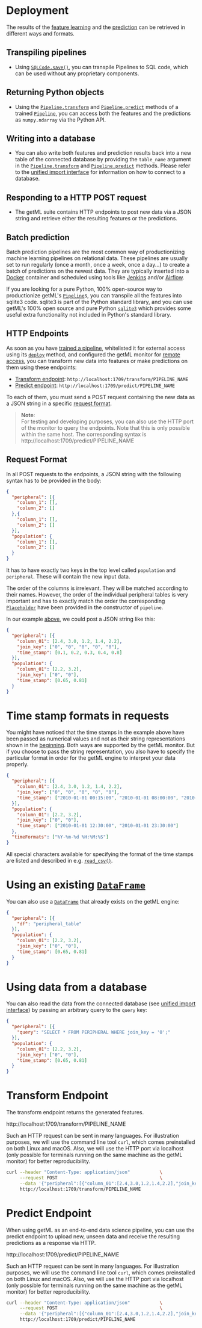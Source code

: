 # Deployment

The results of the [feature learning](#feature_engineering) and the [prediction](#predicting) can be retrieved in different ways and formats.

## Transpiling pipelines

- Using [`SQLCode.save()`](getml/pipeline/SQLCode/save), you can transpile Pipelines to SQL code, which can be used without any proprietary components.

## Returning Python objects

- Using the [`Pipeline.transform`](getml/pipeline/Pipeline/transform) and [`Pipeline.predict`](getml/pipeline/Pipeline/predict) methods of a trained [`Pipeline`](getml/pipeline/Pipeline), you can access both the features and the predictions as `numpy.ndarray` via the Python API.

## Writing into a database

- You can also write both features and prediction results back into a new table of the connected database by providing the `table_name` argument in the [`Pipeline.transform`](getml/pipeline/Pipeline/transform) and [`Pipeline.predict`](getml/pipeline/Pipeline/predict) methods. Please refer to the [unified import interface](#unified_import_interface) for information on how to connect to a database.

## Responding to a HTTP POST request

- The getML suite contains HTTP endpoints to post new data via a JSON string and retrieve either the resulting features or the predictions.
## Batch prediction

Batch prediction pipelines are the most common way of productionizing machine learning pipelines on relational data. These pipelines are usually set to run regularly (once a month, once a week, once a day...) to create a batch of predictions on the newest data. They are typically inserted into a [Docker](https://www.docker.com/) container and scheduled using tools like [Jenkins](https://www.jenkins.io/) and/or [Airflow](https://airflow.apache.org/).

If you are looking for a pure Python, 100% open-source way to productionize getML's [`Pipeline`](getml/data/Pipeline)s, you can transpile all the features into sqlite3 code. sqlite3 is part of the Python standard library, and you can use getML's 100% open source and pure Python [`sqlite3`](getml/sqlite3) which provides some useful extra functionality not included in Python's standard library.

## HTTP Endpoints

As soon as you have [trained a pipeline](#deployment_prerequisites), whitelisted it for external access using its [`deploy`](getml/pipeline/Pipeline/deploy) method, and configured the getML monitor for [remote access](#remote_access), you can transform new data into features or make predictions on them using these endpoints:

- [Transform endpoint](http://localhost:1709/transform/PIPELINE_NAME): `http://localhost:1709/transform/PIPELINE_NAME`
- [Predict endpoint](http://localhost:1709/predict/PIPELINE_NAME): `http://localhost:1709/predict/PIPELINE_NAME`

To each of them, you must send a POST request containing the new data as a JSON string in a specific [request format](#deployment_format).

> __Note__:  
> For testing and developing purposes, you can also use the HTTP port of the monitor to query the endpoints. Note that this is only possible within the same host. The corresponding syntax is
   http://localhost:1709/predict/PIPELINE_NAME
## Request Format

In all POST requests to the endpoints, a JSON string with the following syntax has to be provided in the body:

```json
{
  "peripheral": [{
    "column_1": [],
    "column_2": []
  },{
    "column_1": [],
    "column_2": []
  }],
  "population": {
    "column_1": [],
    "column_2": []
  }
}
```


It has to have exactly two keys in the top level called
`population` and `peripheral`. These will contain the new
input data.

The order of the columns is irrelevant. They will be matched according to their
names. However, the order of the
individual peripheral tables is very important and has to exactly
match the order the corresponding [`Placeholder`](getml/data/Placeholder)
have been provided in the constructor of `pipeline`.

In our example [above](#deployment_prerequisites), we
could post a JSON string like this:

```json
{
  "peripheral": [{
    "column_01": [2.4, 3.0, 1.2, 1.4, 2.2],
    "join_key": ["0", "0", "0", "0", "0"],
    "time_stamp": [0.1, 0.2, 0.3, 0.4, 0.8]
  }],
  "population": {
    "column_01": [2.2, 3.2],
    "join_key": ["0", "0"],
    "time_stamp": [0.65, 0.81]
  }
}
```
# Time stamp formats in requests

You might have noticed that the time stamps in the example above have been
passed as numerical values and not as their string representations
shown in the [beginning](#deployment_prerequisites). Both ways are
supported by the getML monitor. But if you choose to pass the
string representation, you also have to specify the particular format
in order for the getML engine to interpret your data properly.

```json
{
  "peripheral": [{
    "column_01": [2.4, 3.0, 1.2, 1.4, 2.2],
    "join_key": ["0", "0", "0", "0", "0"],
    "time_stamp": ["2010-01-01 00:15:00", "2010-01-01 08:00:00", "2010-01-01 09:30:00", "2010-01-01 13:00:00", "2010-01-01 23:35:00"]
  }],
  "population": {
    "column_01": [2.2, 3.2],
    "join_key": ["0", "0"],
    "time_stamp": ["2010-01-01 12:30:00", "2010-01-01 23:30:00"]
  },
  "timeFormats": ["%Y-%m-%d %H:%M:%S"]
}
```

All special characters available for specifying the format of the time
stamps are listed and described in
e.g. [`read_csv()`](getml/data/DataFrame/read_csv).

# Using an existing [`DataFrame`](getml/data/DataFrame)

You can also use a
[`DataFrame`](getml/data/DataFrame) that already 
exists on the getML engine:

```json
{
  "peripheral": [{
    "df": "peripheral_table"
  }],
  "population": {
    "column_01": [2.2, 3.2],
    "join_key": ["0", "0"],
    "time_stamp": [0.65, 0.81]
  }
}
```

# Using data from a database

You can also read the data from the connected database
(see [unified import interface](unified_import_interface)) 
by passing an arbitrary query to the `query` key:

```json
{
  "peripheral": [{
    "query": "SELECT * FROM PERIPHERAL WHERE join_key = '0';"
  }],
  "population": {
    "column_01": [2.2, 3.2],
    "join_key": ["0", "0"],
    "time_stamp": [0.65, 0.81]
  }
}
```
# Transform Endpoint

The transform endpoint returns the generated features.

http://localhost:1709/transform/PIPELINE_NAME

Such an HTTP request can be sent in many languages. For
illustration purposes, we will use the command line tool `curl`,
which comes preinstalled on both Linux and macOS. Also, we will use
the HTTP port via localhost (only possible for terminals running on
the same machine as the getML monitor) for better reproducibility.

```bash
curl --header "Content-Type: application/json"           \
     --request POST                                      \
     --data '{"peripheral":[{"column_01":[2.4,3.0,1.2,1.4,2.2],"join_key":["0","0","0","0","0"],"time_stamp":[0.1,0.2,0.3,0.4,0.8]}],"population":{"column_01":[2.2,3.2],"join_key":["0","0"],"time_stamp":[0.65,0.81]}}' \
     http://localhost:1709/transform/PIPELINE_NAME
```
# Predict Endpoint

When using getML as an end-to-end data science pipeline, you can use
the predict endpoint to upload new, unseen data and receive the
resulting predictions as a response via HTTP.

http://localhost:1709/predict/PIPELINE_NAME

Such an HTTP request can be sent in many languages. For
illustration purposes, we will use the command line tool `curl`,
which comes preinstalled on both Linux and macOS. Also, we will use
the HTTP port via localhost (only possible for terminals running on
the same machine as the getML monitor) for better reproducibility.

```bash
curl --header "Content-Type: application/json"           \
     --request POST                                      \
     --data '{"peripheral":[{"column_01":[2.4,3.0,1.2,1.4,2.2],"join_key":["0","0","0","0","0"],"time_stamp":[0.1,0.2,0.3,0.4,0.8]}],"population":{"column_01":[2.2,3.2],"join_key":["0","0"],"time_stamp":[0.65,0.81]}}' \
     http://localhost:1709/predict/PIPELINE_NAME
```
